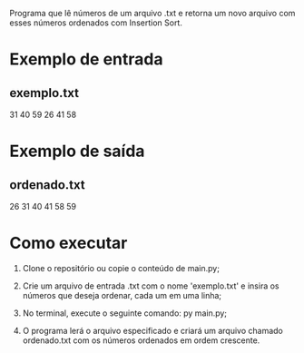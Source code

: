 Programa que lê números de um arquivo .txt e retorna um novo arquivo com esses números ordenados com Insertion Sort.

# Exemplo de entrada
## exemplo.txt
31
40
59
26
41
58

# Exemplo de saída
## ordenado.txt
26
31
40
41
58
59

# Como executar 

1. Clone o repositório ou copie o conteúdo de main.py;

2. Crie um arquivo de entrada .txt com o nome 'exemplo.txt' e insira os números que deseja ordenar, cada um em uma linha;

3. No terminal, execute o seguinte comando: py main.py;

4. O programa lerá o arquivo especificado e criará um arquivo chamado ordenado.txt com os números ordenados em ordem crescente.